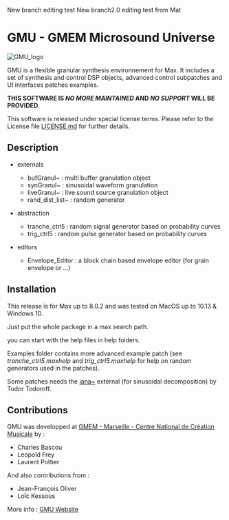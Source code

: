 
New branch editing test
New branch2.0 editing test from Mat
# GMU - GMEM Microsound Universe	

![GMU_logo](https://gmem.org/wp-content/uploads/2017/02/test-interstellar3-1000x500-e1489077177439.png)

GMU is a flexible granular synthesis environnement for Max. It includes a set of synthesis and control DSP objects, advanced control subpatches and UI interfaces patches examples. 

**THIS SOFTWARE IS _NO MORE MAINTAINED_ AND _NO SUPPORT_ WILL BE PROVIDED.**

This software is released under special license terms.
Please refer to the License file [LICENSE.md](LICENSE.md) for further details.


## Description

- externals 			
	- bufGranul~ 		: multi buffer granulation object
	- synGranul~ 		: sinusoidal waveform granulation
	- liveGranul~		: live sound source granulation object
	- rand_dist_list~ 	: random generator

- abstraction 				
	- tranche_ctrl5 		: random signal generator based on probability curves
	- trig_ctrl5			: random pulse generator based on probability curves

- editors					
	- Envelope_Editor	: a block chain based envelope editor (for grain envelope or ...)
			

## Installation  

This release is for Max up to 8.0.2 and was tested on MacOS up to 10.13 & Windows 10.

Just put the whole package in a max search path.

you can start with the help files in help folders.

Examples folder contains more advanced example patch (see *tranche_ctrl5.maxhelp* and *trig_ctrl5.maxhelp* for help on random generators used in the patches). 

Some patches needs the [iana~](https://forum.ircam.fr/projects/detail/max-sound-box/) external (for sinusoidal decomposition) by Todor Todoroff.

## Contributions

GMU was developped at [GMEM - Marseille - Centre National de Création Musicale](https://gmem.org/) by :
- Charles Bascou		
- Leopold Frey			
- Laurent Pottier

And also contributions from :
- Jean-François Oliver
- Loïc Kessous

More info : [GMU Website](https://gmem.org/recherche/gmu-granular-synthesis-environment/)